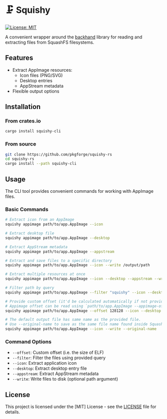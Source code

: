 # 🗜️ Squishy

[![License: MIT](https://img.shields.io/badge/License-MIT-yellow.svg)](https://opensource.org/licenses/MIT)

A convenient wrapper around the [backhand](https://github.com/wcampbell0x2a/backhand) library for reading and extracting files from SquashFS filesystems.

## Features

- Extract AppImage resources:
  - Icon files (PNG/SVG)
  - Desktop entries
  - AppStream metadata
- Flexible output options

## Installation

### From crates.io

```bash
cargo install squishy-cli
```

### From source

```bash
git clone https://github.com/pkgforge/squishy-rs
cd squishy-rs
cargo install --path squishy-cli
```

## Usage

The CLI tool provides convenient commands for working with AppImage files.

### Basic Commands

```bash
# Extract icon from an AppImage
squishy appimage path/to/app.AppImage --icon

# Extract desktop file
squishy appimage path/to/app.AppImage --desktop

# Extract AppStream metadata
squishy appimage path/to/app.AppImage --appstream

# Extract and save files to a specific directory
squishy appimage path/to/app.AppImage --icon --write /output/path

# Extract multiple resources at once
squishy appimage path/to/app.AppImage --icon --desktop --appstream --write

# Filter path by query
squishy appimage path/to/app.AppImage --filter "squishy" --icon --desktop --appstream --write

# Provide custom offset (it'd be calculated automatically if not provided)
# Appimage offset can be read using `path/to/app.AppImage --appimage-offset`
squishy appimage path/to/app.AppImage --offset 128128 --icon --desktop --appstream --write

# The default output file has same name as the provided file.
# Use --original-name to save as the same file name found inside SquashFS
squishy appimage path/to/app.AppImage --icon --write --original-name
```

### Command Options

- `--offset`: Custom offset (i.e. the size of ELF)
- `--filter`: Filter the files using provided query
- `--icon`: Extract application icon
- `--desktop`: Extract desktop entry file
- `--appstream`: Extract AppStream metadata
- `--write`: Write files to disk (optional path argument)

## License

This project is licensed under the [MIT] License - see the [LICENSE](LICENSE) file for details.
